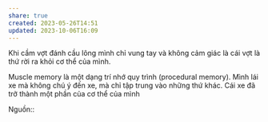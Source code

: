 ```yaml
---
share: true
created: 2023-05-26T14:51
updated: 2023-10-06T16:09
---
```

Khi cầm vợt đánh cầu lông mình chỉ vung tay và không cảm giác là cái vợt là thứ rời ra khỏi cơ thể của mình.

Muscle memory là một dạng trí nhớ quy trình (procedural memory). Mình lái xe mà không chú ý đến xe, mà chỉ tập trung vào những thứ khác. Cái xe đã trở thành một phần của cơ thể của mình

Nguồn::
